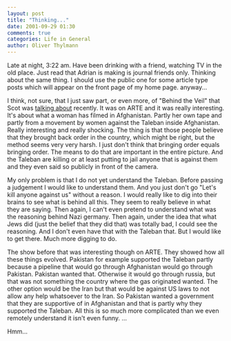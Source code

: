 ```yaml
---
layout: post
title: "Thinking..."
date: 2001-09-29 01:30
comments: true
categories: Life in General
author: Oliver Thylmann
---
```



Late at night, 3:22 am. Have been drinking with a friend, watching TV in the old place. Just read that Adrian is making is journal friends only. Thinking about the same thing. I should use the public one for some article type posts which will appear on the front page of my home page. anyway...

I think, not sure, that I just saw part, or even more, of &quot;Behind the Veil&quot; that Scot was [talking about](http://www.livejournal.com/talkread.bml?itemid=11241264&amp;nc=13) recently. It was on ARTE and it was really interesting. It's about what a woman has filmed in Afghanistan. Partly her own tape and partly from a movement by women against the Taleban inside Afghanistan. Really interesting and really shocking. The thing is that those people believe that they brought back order in the country, which might be right, but the method seems very very harsh. I just don't think that bringing order equals bringing order. The means to do that are important in the entire picture. And the Taleban are killing or at least putting to jail anyone that is against them and they even said so publicly in front of the camera.

My only problem is that I do not yet understand the Taleban. Before passing a judgement I would like to understand them. And you just don't go &quot;Let's kill anyone against us&quot; without a reason. I would really like to dig into their brains to see what is behind all this. They seem to really believe in what they are saying. Then again, I can't even pretend to understand what was the reasoning behind Nazi germany. Then again, under the idea that what Jews did (just the belief that they did that) was totally bad, I could see the reasoning. And I don't even have that with the Taleban that. But I would like to get there. Much more digging to do.

The show before that was interesting though on ARTE. They showed how all these things evolved. Pakistan for example supported the Taleban partly because a pipeline that would go through Afghanistan would go through Pakistan. Pakistan wanted that. Otherwise it would go through russia, but that was not something the country where the gas originated wanted. The other option would be the Iran but that would be against US laws to not allow any help whatsoever to the Iran. So Pakistan wanted a government that they are supportive of in Afghanistan and that is partly why they supported the Taleban. All this is so much more complicated than we even remotely understand it isn't even funny. ...

Hmm...


